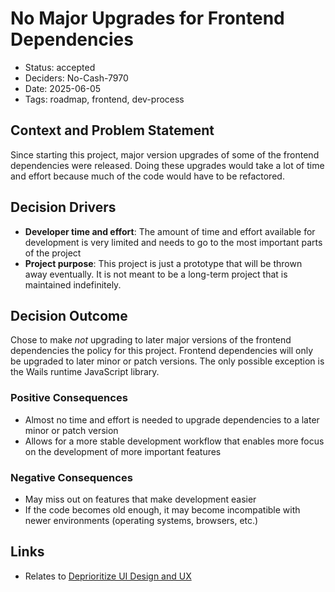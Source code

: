 # No Major Upgrades for Frontend Dependencies

- Status: accepted
- Deciders: No-Cash-7970
- Date: 2025-06-05
- Tags: roadmap, frontend, dev-process

## Context and Problem Statement

Since starting this project, major version upgrades of some of the frontend dependencies were released. Doing these upgrades would take a lot of time and effort because much of the code would have to be refactored.

## Decision Drivers

- **Developer time and effort**: The amount of time and effort available for development is very limited and needs to go to the most important parts of the project
- **Project purpose**: This project is just a prototype that will be thrown away eventually. It is not meant to be a long-term project that is maintained indefinitely.

## Decision Outcome

Chose to make *not* upgrading to later major versions of the frontend dependencies the policy for this project. Frontend dependencies will only be upgraded to later minor or patch versions. The only possible exception is the Wails runtime JavaScript library.

### Positive Consequences

- Almost no time and effort is needed to upgrade dependencies to a later minor or patch version
- Allows for a more stable development workflow that enables more focus on the development of more important features

### Negative Consequences

- May miss out on features that make development easier
- If the code becomes old enough, it may become incompatible with newer environments (operating systems, browsers, etc.)

## Links

- Relates to [Deprioritize UI Design and UX](20240602-deprioritize-ui-design-and-ux.md)
